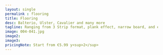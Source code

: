 ```yaml
---
layout: single 
permalink : flooring 
title: Flooring
desc: Balterio, Ulster, Cavalier and many more
tagline: Ranging from 3 Strip format, plank effect, narrow board, and even tile effect and with all styles of carpet to choose from, your options are endless.
image: 004-041.jpg
image2: 
image3: 
pricingNote: Start from €5.99 y<sup>2</sup> 
---
```

